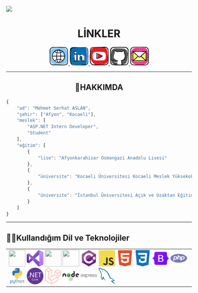 <p>
    <img
        src="https://capsule-render.vercel.app/api?type=waving&height=100&color=gradient&text=Mehmet%20Serhat-nl-ASLAN&animation=twinkling&reversal=false&section=header&textBg=false&fontAlign=50&fontSize=50&fontColor=F"></img>
</p>

<h1 align="center">
    LİNKLER
</h1>

<p align="center">
    <a href="https://benserhat.live/">
        <img height="50"
            src="./assets/1873909_world_social media_earth_website_world wide web_icon.svg">
    </a>
    <a href="https://www.linkedin.com/in/mehmet-serhat-aslan-58272b28a/">
        <img height="50" src="./assets/1727490_linkedin_social media_job_network_icon.svg">
    </a>
    <a href="https://www.youtube.com/@metamsa">
        <img height="50" src="./assets/1543314_network_youtube_social media_icon.svg">
    </a>
    <a href="https://github.com/MetaMsa">
        <img height="50" src="./assets/1872635_social media_software_github_open source_developer_icon.svg">
    </a>
    <a href="mailto:mserhataslan@hotmail.com">
        <img height="50" src="./assets/5066047_communication_email_envelope_letter_mail_icon.svg">
    </a>
</p>

---

<h2 align="center">💁HAKKIMDA</h2>

```javascript
{
    "ad": "Mehmet Serhat ASLAN",
    "şehir": ["Afyon", "Kocaeli"],
    "meslek": [
        "ASP.NET Intern Developer",
        "Student"
    ],
    "eğitim": [
        {
            "lise": "Afyonkarahisar Osmangazi Anadolu Lisesi"
        },
        {
            "üniversite": "Kocaeli Üniversitesi Kocaeli Meslek Yüksekokulu Bilgisayar Programcılığı"
        },
        {
            "üniversite": "İstanbul Üniversitesi Açık ve Uzaktan Eğitim Fakültesi Web Tasarımı ve Kodlama"
        }
    ]
}
```

---

<h2>👨‍💻Kullandığım Dil ve Teknolojiler</h2>
<table>
  <tr>
    <td>
      <img src="https://cdn.jsdelivr.net/gh/devicons/devicon/icons/vscode/vscode-original.svg" width="45" height="45"/>
      <img src="https://raw.githubusercontent.com/devicons/devicon/refs/heads/master/icons/visualstudio/visualstudio-original.svg" width="45" height="45"/>
      <img src="https://cdn.jsdelivr.net/gh/devicons/devicon/icons/c/c-original.svg" width="45" height="45"/>
      <img src="https://cdn.jsdelivr.net/gh/devicons/devicon/icons/cplusplus/cplusplus-original.svg" width="45" height="45"/>
      <img src="https://raw.githubusercontent.com/devicons/devicon/refs/heads/master/icons/csharp/csharp-original.svg" width="45" height="45"/>
      <img src="https://raw.githubusercontent.com/devicons/devicon/master/icons/javascript/javascript-original.svg" width="45" height="45"/>
      <img src="https://raw.githubusercontent.com/devicons/devicon/refs/heads/master/icons/html5/html5-plain.svg" width="45" height="45"/>
      <img src="https://raw.githubusercontent.com/devicons/devicon/refs/heads/master/icons/css3/css3-plain.svg" width="45" height="45"/>
      <img src="https://raw.githubusercontent.com/devicons/devicon/refs/heads/master/icons/bootstrap/bootstrap-original.svg" width="45" height="45"/>
      <img src="https://raw.githubusercontent.com/devicons/devicon/refs/heads/master/icons/php/php-plain.svg" width="45" height="45"/>
      <img src="https://raw.githubusercontent.com/devicons/devicon/master/icons/python/python-original-wordmark.svg" width="45" height="45"/>
      <img src="https://raw.githubusercontent.com/devicons/devicon/refs/heads/master/icons/dotnetcore/dotnetcore-original.svg" width="45" height="45"/>
      <img src="https://raw.githubusercontent.com/devicons/devicon/refs/heads/master/icons/laravel/laravel-line.svg" width="45" height="45"/>
      <img src="https://raw.githubusercontent.com/devicons/devicon/refs/heads/master/icons/nodejs/nodejs-original-wordmark.svg" width="45" height="45"/>
      <img src="https://raw.githubusercontent.com/devicons/devicon/refs/heads/master/icons/express/express-original-wordmark.svg" width="45" height="45"/>
      <img src="https://raw.githubusercontent.com/devicons/devicon/refs/heads/master/icons/mysql/mysql-original.svg" width="45" height="45"/>
    </td>
  </tr>
</table>